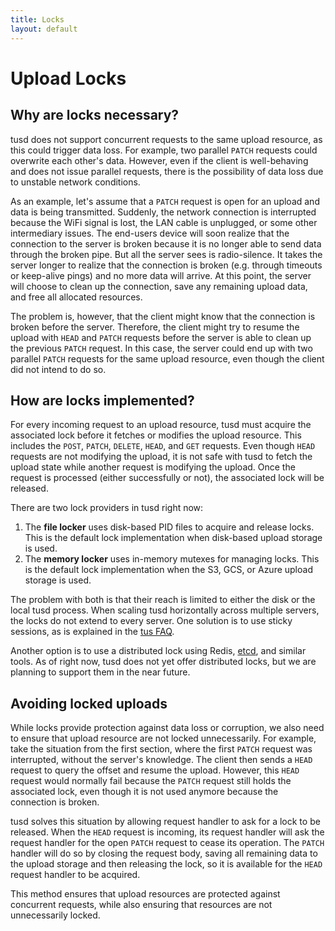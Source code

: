 ```yaml
---
title: Locks
layout: default
---
```


# Upload Locks

## Why are locks necessary?

tusd does not support concurrent requests to the same upload resource, as this could trigger data loss. For example, two parallel `PATCH` requests could overwrite each other's data. However, even if the client is well-behaving and does not issue parallel requests, there is the possibility of data loss due to unstable network conditions.

As an example, let's assume that a `PATCH` request is open for an upload and data is being transmitted. Suddenly, the network connection is interrupted because the WiFi signal is lost, the LAN cable is unplugged, or some other intermediary issues. The end-users device will soon realize that the connection to the server is broken because it is no longer able to send data through the broken pipe. But all the server sees is radio-silence. It takes the server longer to realize that the connection is broken (e.g. through timeouts or keep-alive pings) and no more data will arrive. At this point, the server will choose to clean up the connection, save any remaining upload data, and free all allocated resources.

The problem is, however, that the client might know that the connection is broken before the server. Therefore, the client might try to resume the upload with `HEAD` and `PATCH` requests before the server is able to clean up the previous `PATCH` request. In this case, the server could end up with two parallel `PATCH` requests for the same upload resource, even though the client did not intend to do so.

## How are locks implemented?

For every incoming request to an upload resource, tusd must acquire the associated lock before it fetches or modifies the upload resource. This includes the `POST`, `PATCH`, `DELETE`, `HEAD`, and `GET` requests. Even though `HEAD` requests are not modifying the upload, it is not safe with tusd to fetch the upload state while another request is modifying the upload. Once the request is processed (either successfully or not), the associated lock will be released.

There are two lock providers in tusd right now:
1. The **file locker** uses disk-based PID files to acquire and release locks. This is the default lock implementation when disk-based upload storage is used. 
2. The **memory locker** uses in-memory mutexes for managing locks. This is the default lock implementation when the S3, GCS, or Azure upload storage is used.

The problem with both is that their reach is limited to either the disk or the local tusd process. When scaling tusd horizontally across multiple servers, the locks do not extend to every server. One solution is to use sticky sessions, as is explained in the [tus FAQ](https://tus.io/faq#how-do-i-scale-tus).

Another option is to use a distributed lock using Redis, [etcd](https://github.com/tus/tusd-etcd3-locker), and similar tools. As of right now, tusd does not yet offer distributed locks, but we are planning to support them in the near future.

## Avoiding locked uploads

While locks provide protection against data loss or corruption, we also need to ensure that upload resource are not locked unnecessarily. For example, take the situation from the first section, where the first `PATCH` request was interrupted, without the server's knowledge. The client then sends a `HEAD` request to query the offset and resume the upload. However, this `HEAD` request would normally fail because the `PATCH` request still holds the associated lock, even though it is not used anymore because the connection is broken.

tusd solves this situation by allowing request handler to ask for a lock to be released. When the `HEAD` request is incoming, its request handler will ask the request handler for the open `PATCH` request to cease its operation. The `PATCH` handler will do so by closing the request body, saving all remaining data to the upload storage and then releasing the lock, so it is available for the `HEAD` request handler to be acquired.

This method ensures that upload resources are protected against concurrent requests, while also ensuring that resources are not unnecessarily locked.
